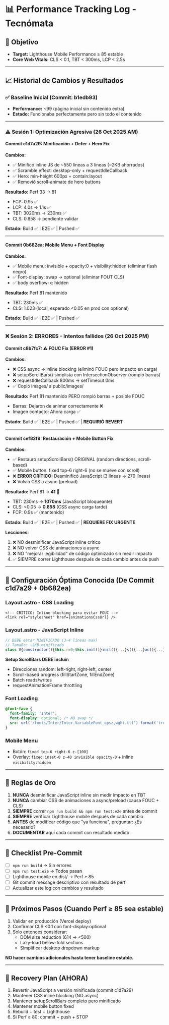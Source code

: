 # 📊 Performance Tracking Log - Tecnómata

## 🎯 Objetivo
- **Target:** Lighthouse Mobile Performance ≥ 85 estable
- **Core Web Vitals:** CLS < 0.1, TBT < 300ms, LCP < 2.5s

---

## 📈 Historial de Cambios y Resultados

### ✅ Baseline Inicial (Commit: b1edb93)
- **Performance:** ~99 (página inicial sin contenido extra)
- **Estado:** Funcionaba perfectamente pero sin todo el contenido

---

### ⚠️ Sesión 1: Optimización Agresiva (26 Oct 2025 AM)

#### Commit c1d7a29: Minificación + Defer + Hero Fix
**Cambios:**
- ✅ Minificó inline JS de ~550 líneas a 3 líneas (~2KB ahorrados)
- ✅ Scramble effect: desktop-only + requestIdleCallback
- ✅ Hero: min-height 600px + contain:layout
- ✅ Removió scroll-animate de hero buttons

**Resultado:** Perf 33 → 81
- FCP: 0.9s ✅
- LCP: 4.0s → 1.1s ✅
- TBT: 3020ms → 230ms ✅
- CLS: 0.858 → pendiente validar

**Estado:** Build ✅ | E2E ✅ | Pushed ✅

---

#### Commit 0b682ea: Mobile Menu + Font Display
**Cambios:**
- ✅ Mobile menu: invisible + opacity:0 + visibility:hidden (eliminar flash negro)
- ✅ Font-display: swap → optional (eliminar FOUT CLS)
- ✅ body overflow-x: hidden

**Resultado:** Perf 81 mantenido
- TBT: 230ms ✅
- CLS: 1.023 (local, esperado <0.05 en prod con optional)

**Estado:** Build ✅ | E2E ✅ | Pushed ✅

---

### ❌ Sesión 2: ERRORES - Intentos fallidos (26 Oct 2025 PM)

#### Commit c8b7fc7: ⚠️ FOUC Fix (ERROR #1)
**Cambios:**
- ❌ CSS async → inline blocking (eliminó FOUC pero impacto en carga)
- ❌ setupScrollBars() simplista con IntersectionObserver (rompió barras)
- ❌ requestIdleCallback 800ms → setTimeout 0ms
- ✅ Copió images/ a public/images/

**Resultado:** Perf 81 mantenido PERO rompió barras + posible FOUC
- Barras: Dejaron de animar correctamente ❌
- Imagen contacto: Ahora carga ✅

**Estado:** Build ✅ | E2E ✅ | Pushed ✅ | **REQUIRIÓ REVERT**

---

#### Commit cef82f9: Restauración + Mobile Button Fix
**Cambios:**
- ✅ Restauró setupScrollBars() ORIGINAL (random directions, scroll-based)
- ✅ Mobile button: fixed top-6 right-6 (no se mueve con scroll)
- ❌ **ERROR CRÍTICO:** Desminificó JavaScript (3 líneas → 270 líneas)
- ❌ Volvió CSS a async (preload)

**Resultado:** Perf 81 → **41** 🔴
- TBT: 230ms → **1070ms** (JavaScript bloqueante)
- CLS: <0.05 → **0.858** (CSS async carga tarde)
- FCP: 0.9s ✅ (mantenido)

**Estado:** Build ✅ | E2E ✅ | Pushed ✅ | **REQUIERE FIX URGENTE**

**Lecciones:**
1. ❌ NO desminificar JavaScript inline crítico
2. ❌ NO volver CSS de animaciones a async
3. ❌ NO "mejorar legibilidad" de código optimizado sin medir impacto
4. ✅ SIEMPRE correr Lighthouse después de cada cambio antes de push

---

## 🔧 Configuración Óptima Conocida (De Commit c1d7a29 + 0b682ea)

### Layout.astro - CSS Loading
```astro
<!-- CRÍTICO: Inline blocking para evitar FOUC -->
<link rel="stylesheet" href={animationsCssUrl} />
```

### Layout.astro - JavaScript Inline
```javascript
// DEBE estar MINIFICADO (3-4 líneas max)
// Tamaño: ~2KB minificado
class V{constructor(){this.r=0;this.init()}init(){...}s(){...}ac(){...}c(){...}p(){...}setupScrollBars(){...}}
```

**Setup ScrollBars DEBE incluir:**
- Direcciones random: left-right, right-left, center
- Scroll-based progress (fillStartZone, fillEndZone)
- Batch reads/writes
- requestAnimationFrame throttling

### Font Loading
```css
@font-face {
  font-family: 'Inter';
  font-display: optional; /* NO swap */
  src: url('/fonts/Inter/Inter-VariableFont_opsz,wght.ttf') format('truetype');
}
```

### Mobile Menu
- Botón: `fixed top-6 right-6 z-[100]`
- Overlay: `fixed inset-0 z-40 invisible opacity-0` + inline `visibility:hidden`

---

## 🚨 Reglas de Oro

1. **NUNCA** desminificar JavaScript inline sin medir impacto en TBT
2. **NUNCA** cambiar CSS de animaciones a async/preload (causa FOUC + CLS)
3. **SIEMPRE** correr `npm run build && npm run test:e2e` antes de commit
4. **SIEMPRE** verificar Lighthouse mobile después de cada cambio
5. **ANTES** de modificar código que "ya funciona", preguntar: ¿Es necesario?
6. **DOCUMENTAR** aquí cada commit con resultado medido

---

## 📝 Checklist Pre-Commit

- [ ] `npm run build` → Sin errores
- [ ] `npm run test:e2e` → Todos pasan
- [ ] Lighthouse mobile en dist/ → Perf ≥ 85
- [ ] Git commit message descriptivo con resultado de perf
- [ ] Actualizar este log con cambios y resultado

---

## 🎯 Próximos Pasos (Cuando Perf ≥ 85 sea estable)

1. Validar en producción (Vercel deploy)
2. Confirmar CLS <0.1 con font-display:optional
3. Solo entonces considerar:
   - DOM size reduction (614 → <500)
   - Lazy-load below-fold sections
   - Simplificar desktop dropdown markup

**NO hacer cambios adicionales hasta tener baseline estable.**

---

## 🔄 Recovery Plan (AHORA)

1. Revertir JavaScript a versión minificada (commit c1d7a29)
2. Mantener CSS inline blocking (NO async)
3. Mantener setupScrollBars completo pero minificado
4. Mantener mobile button fixed
5. Rebuild + test + Lighthouse
6. Si Perf ≥ 80: commit + push + STOP

